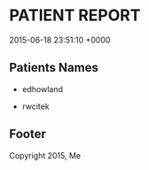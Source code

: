 # PATIENT REPORT

2015-06-18 23:51:10 +0000

## Patients Names


- edhowland
  
- rwcitek
   
## Footer

Copyright 2015, Me

